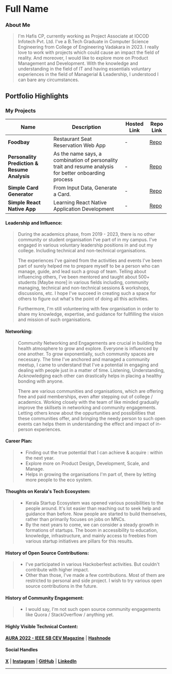 # Full Name 

### About Me

> I'm Hafis CP, currently working as Project Associate at IOCOD Infotech Pvt. Ltd. I've a B.Tech Graduate in Computer Science Engineering from College of Engineering Vadakara in 2023. I really love to work with projects which could cause an impact the field of reality. And moreover, I would like to explore more on Product Management and Development. With the knowledge and understanding in the field of IT and having essentials voluntary experiences in the field of Managerial & Leadership, I understood I can bare any circumstances. 

## Portfolio Highlights

### My Projects

| Name                | Description                                                               | Hosted Link                              | Repo Link                                                      |
|---------------------|---------------------------------------------------------------------------|------------------------------------------|----------------------------------------------------------------|
| **Foodbay**  | Restaurant Seat Reservation Web App                                              | -    | [Repo](https://github.com/hafiscp/foodbay)             |
| **Personality Prediction & Resume Analysis**  | As the name says, a combination of personality trait and resume analysis for better onboarding process                                              | -    | [Repo](https://github.com/hafiscp/personality-prediction-and-cv-analysis)             |
| **Simple Card Generator**  | From Input Data, Generate a Card.                                              | -    | [Repo](https://github.com/ieee-sb-cev/membership-card-generator)             |
| **Simple React Native App**  | Learning React Native Application Development                                              | -    | [Repo](https://github.com/hafiscp/ReactNative)             |

#### Leadership and Influence:

> During the academics phase, from 2019 - 2023, there is no other community or student organisation I've part of in my campus. I've engaged in various voluntary leadership positions in and out my college. Including technical and non-technical organisations.
>
> The experiences I've gained from the activities and events I've been part of surely helped me to prepare myself to be a person who can manage, guide, and lead such a group of team. Telling about influencing others, I've been mentored and taught about 500+ students [Maybe more] in various fields including, community managing, technical and non-technical sessions & workshops, discussions, etc. I hope I've succeed in creating such a space for others to figure out what's the point of doing all this activities.
>
> Furthermore, I'm still volunteering with few organisation in order to share my knowledge, expertise, and guidance for fullfilling the vision and mission of such organisations.

#### Networking:
> Community Networking and Engagements are crucial in building the health atmosphere to grow and explore. Everyone is influenced by one another. To grow exponentially, such community spaces are necessary. The time I've anchored and managed a community meetup, I came to understand that I've a potential in engaging and dealing with people just in a matter of time. Listening, Understanding, Acknowledging each other can drastically helps in placing a healthy bonding with anyone.
>
> There are various communities and organisations, which are offering free and paid memberships, even after stepping out of college / academics. Working closely with the team of like minded gradually improve the skillsets in networking and community engagements. Letting others know about the oppurtunities and possibilities that these communities offer, and bringing the needy person to such open events can helps them in understanding the effect and impact of in-person experiences.

#### Career Plan:
> - Finding out the true potential that I can achieve & acquire : within the next year.
> - Explore more on Product Design, Development, Scale, and Manage.
> - Helps in growing the organisations I'm part of, there by letting more people to the eco system.



#### Thoughts on Kerala's Tech Ecosystem:

> - Kerala Startup Ecosystem was opened various possibilities to the people around. It's lot easier than reaching out to seek help and guidance than before. Now people are started to build themselves, rather than primarily focuses on jobs on MNCs.
> - By the next years to come, we can consider a steady growth in formations of startups. The boom in accessibility to education, knowledge, infrastructure, and mainly access to freebies from various startup initiatives are pillars for this results.

#### History of Open Source Contributions:
> - I've participated in various Hackoberfest activities. But couldn't contribute with higher impact.
> - Other than those, I've made a few contributions. Most of them are restricted to personal and side project. I wish to try various open source contributions in the future. 

#### History of Community Engagement:
> - I would say, I'm not such open source community engagements like Quora / StackOverflow / anything yet.
> 

#### Highly Visible Technical Content:

**[AURA 2022 - IEEE SB CEV Magazine](https://online.fliphtml5.com/kxkcv/ljiu/)** | **[Hashnode](https://hafiscp.hashnode.dev/)**


#### Social Handles

**[X](https://twitter.com/hafiscp)** | **[Instagram](https://www.instagram.com/hafis_cp/)** | **[GitHub](https://github.com/hafiscp)** | **[LinkedIn](https://www.linkedin.com/in/hafiscp/)**

---